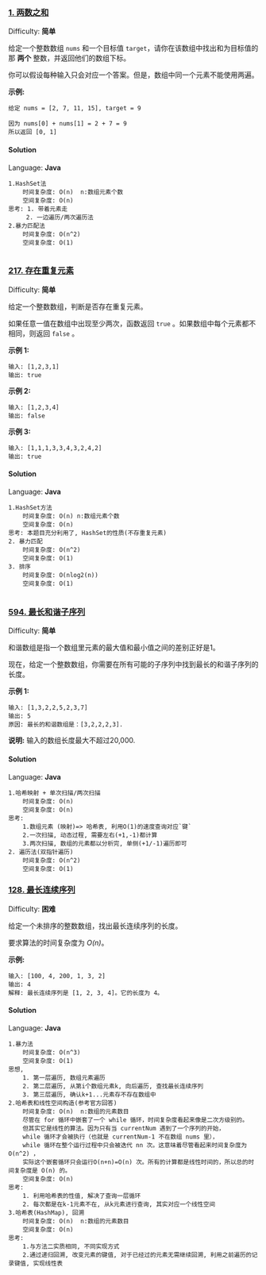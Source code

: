 ### [1\. 两数之和](https://leetcode-cn.com/problems/two-sum/)

Difficulty: **简单**


给定一个整数数组 `nums` 和一个目标值 `target`，请你在该数组中找出和为目标值的那 **两个** 整数，并返回他们的数组下标。

你可以假设每种输入只会对应一个答案。但是，数组中同一个元素不能使用两遍。

**示例:**

```
给定 nums = [2, 7, 11, 15], target = 9

因为 nums[0] + nums[1] = 2 + 7 = 9
所以返回 [0, 1]
```


#### Solution

Language: **Java**

```
1.HashSet法
    时间复杂度: O(n)  n:数组元素个数
    空间复杂度: O(n)
思考: 1. 带着元素走
     2. 一边遍历/两次遍历法
2.暴力匹配法
    时间复杂度: O(n^2)
    空间复杂度: O(1)
​
```
### [217\. 存在重复元素](https://leetcode-cn.com/problems/contains-duplicate/description/)

Difficulty: **简单**


给定一个整数数组，判断是否存在重复元素。

如果任意一值在数组中出现至少两次，函数返回 `true` 。如果数组中每个元素都不相同，则返回 `false` 。

**示例 1:**

```
输入: [1,2,3,1]
输出: true
```

**示例 2:**

```
输入: [1,2,3,4]
输出: false
```

**示例 3:**

```
输入: [1,1,1,3,3,4,3,2,4,2]
输出: true
```


#### Solution

Language: **Java**

```
1.HashSet方法
    时间复杂度: O(n) n:数组元素个数
    空间复杂度: O(n)
思考: 本题目充分利用了, HashSet的性质(不存重复元素)
2. 暴力匹配
    时间复杂度: O(n^2)
    空间复杂度: O(1)
3. 排序
    时间复杂度: O(nlog2(n))
    空间复杂度: O(1)
    ​
```
### [594\. 最长和谐子序列](https://leetcode-cn.com/problems/longest-harmonious-subsequence/description/)

Difficulty: **简单**


和谐数组是指一个数组里元素的最大值和最小值之间的差别正好是1。

现在，给定一个整数数组，你需要在所有可能的子序列中找到最长的和谐子序列的长度。

**示例 1:**

```
输入: [1,3,2,2,5,2,3,7]
输出: 5
原因: 最长的和谐数组是：[3,2,2,2,3].
```

**说明:** 输入的数组长度最大不超过20,000.


#### Solution

Language: **Java**

```
1.哈希映射 + 单次扫描/两次扫描
    时间复杂度: O(n)
    空间复杂度: O(n)
思考:
    1.数组元素 (映射)=> 哈希表, 利用O(1)的速度查询对应`键`
    2.一次扫描, 动态过程, 需要左右(+1,-1)都计算
    3.两次扫描, 数组的元素都以分析完, 单侧(+1/-1)遍历即可
2. 遍历法(双指针遍历)
    时间复杂度: O(n^2)
    空间复杂度: O(1)
```
### [128\. 最长连续序列](https://leetcode-cn.com/problems/longest-consecutive-sequence/description/)

Difficulty: **困难**


给定一个未排序的整数数组，找出最长连续序列的长度。

要求算法的时间复杂度为 _O(n)_。

**示例:**

```
输入: [100, 4, 200, 1, 3, 2]
输出: 4
解释: 最长连续序列是 [1, 2, 3, 4]。它的长度为 4。
```


#### Solution

Language: **Java**

```
1.暴力法
    时间复杂度: O(n^3)
    空间复杂度: O(1)
思想,
    1. 第一层遍历, 数组元素遍历
    2. 第二层遍历, 从第i个数组元素k, 向后遍历, 查找最长连续序列
    3. 第三层遍历, 确认​k+1...元素存不存在数组中
2.哈希表和线性空间构造(参考官方回答)
    时间复杂度: O(n)  n:数组的元素数目
    尽管在 for 循环中嵌套了一个 while 循环，时间复杂度看起来像是二次方级别的。
    但其实它是线性的算法。因为只有当 currentNum 遇到了一个序列的开始，
    while 循环才会被执行（也就是 currentNum-1 不在数组 nums 里），
    while 循环在整个运行过程中只会被迭代 nn 次。这意味着尽管看起来时间复杂度为 O(n^2) ，
    实际这个嵌套循环只会运行O(n+n)=O(n) 次。所有的计算都是线性时间的，所以总的时间复杂度是 O(n) 的。
    空间复杂度: O(n)
思考:
    1. 利用哈希表的性值, 解决了查询一层循环
    2. 每次都是在k-1元素不在, 从k元素进行查询, 其实对应一个线性空间
3.哈希表(HashMap), 回溯
    时间复杂度: O(n)  n:数组的元素数目
    空间复杂度: O(n)
思考:
    1.与方法二实质相同, 不同实现方式
    2.通过递归回溯, 改变元素的键值, 对于已经过的元素无需继续回溯, 利用之前遍历的记录键值, 实现线性表
```
